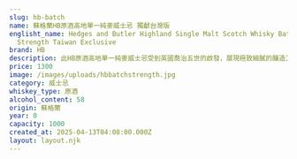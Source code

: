 ```yaml
---
slug: hb-batch
name: 蘇格蘭HB原酒高地單一純麥威士忌 獨獻台灣版
englisht_name: Hedges and Butler Highland Single Malt Scotch Whisky Batch
  Strength Taiwan Exclusive
brand: HB
description: 此HB原酒高地單一純麥威士忌受到英國喬治五世的啟發，展現極致細膩的釀造工藝，首發限量裝瓶，全球獨獻台灣，值得收藏。此款威士忌採用非冷凝過濾法裝瓶，能保留原酒強烈的酒酯與醇香，酒精度高達58%並完美原汁原味展現高地酒廠釀造出濃郁、複雜、醇厚香氣威士忌的風格。深泥煤金黃琥珀色澤，帶有奶油糖果、太妃焦糖香氣，伴隨些微辛香胡椒及新鮮水果交織尾韻，以及無盡綿長的餘韻，口感均衡豐富，令人難忘。
price: 1300
image: /images/uploads/hbbatchstrength.jpg
category: 威士忌
whiskey_type: 原酒
alcohol_content: 58
origin: 蘇格蘭
year: 0
capacity: 1000
created_at: 2025-04-13T04:08:00.000Z
layout: layout.njk
---
```

